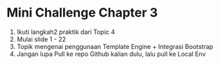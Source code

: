 # Mini Challenge Chapter 3
1. Ikuti langkah2 praktik dari Topic 4
2. Mulai slide 1 - 22
3. Topik mengenai penggunaan Template Engine + Integrasi Bootstrap
4. Jangan lupa Pull ke repo Github kalian dulu, lalu pull ke Local Env
